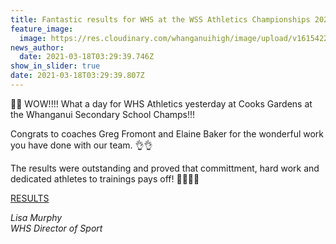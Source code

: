 ```yaml
---
title: Fantastic results for WHS at the WSS Athletics Championships 2021
feature_image:
  image: https://res.cloudinary.com/whanganuihigh/image/upload/v1615422226/Events/Screenshot_2021-03-11_132259.png
news_author:
  date: 2021-03-18T03:29:39.746Z
show_in_slider: true
date: 2021-03-18T03:29:39.807Z
---
```

🎉🎉 WOW!!!! What a day for WHS Athletics yesterday at Cooks Gardens at the Whanganui Secondary School Champs!!!  

Congrats to coaches Greg Fromont and Elaine Baker for the wonderful work you have done with our team. 👌👌

The results were outstanding and proved that committment, hard work and dedicated athletes to trainings pays off!  💚💛💚💛

[RESULTS](http://www.matstiming.co.nz/results/2021%20Results/2021%20WhanganuiSSTFChamps/?fbclid=IwAR0FkvmNpIBK7j38uMvRQvmWvGy__yFo3-kcIOLJz6GCVG47DMxAj2-mFfw)

*Lisa Murphy  
WHS Director of Sport*